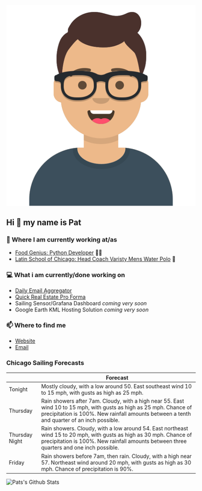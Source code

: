 [![Social banner for p-j-falconer](https://raw.githubusercontent.com/P-J-FALCONER/P-J-FALCONER/master/assets/avataaars.svg)](https://patfalconer.com/)
## Hi :wave: my name is Pat

### 💼 Where I am currently working at/as
- [Food Genius: Python Developer](https://getfoodgenius.com/) 🍔🐍
- [Latin School of Chicago: Head Coach Varisty Mens Water Polo](https://www.latinschool.org/) 🤽


### 💻 What i am currently/done working on
 - [Daily Email Aggregator](https://github.com/P-J-FALCONER/dott_daily_mail)
 - [Quick Real Estate Pro Forma](https://github.com/P-J-FALCONER/henry)
 - Sailing Sensor/Grafana Dashboard *coming very soon*
 - Google Earth KML Hosting Solution *coming very soon*

### 📫 Where to find me
 - [Website](https://patfalconer.com/)
 - [Email](mailto:patrick.j.falconer@gmail.com)


### Chicago Sailing Forecasts
|   | Forecast  |
|---|---|
| Tonight | Mostly cloudy, with a low around 50. East southeast wind 10 to 15 mph, with gusts as high as 25 mph. |
| Thursday | Rain showers after 7am. Cloudy, with a high near 55. East wind 10 to 15 mph, with gusts as high as 25 mph. Chance of precipitation is 100%. New rainfall amounts between a tenth and quarter of an inch possible. |
| Thursday Night | Rain showers. Cloudy, with a low around 54. East northeast wind 15 to 20 mph, with gusts as high as 30 mph. Chance of precipitation is 100%. New rainfall amounts between three quarters and one inch possible. |
| Friday | Rain showers before 7am, then rain. Cloudy, with a high near 57. Northeast wind around 20 mph, with gusts as high as 30 mph. Chance of precipitation is 90%. |

![Pats's Github Stats](https://github-readme-stats.vercel.app/api?username=p-j-falconer&show_icons=true&theme=radical)
